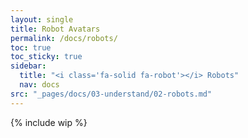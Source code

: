 ```yaml
---
layout: single
title: Robot Avatars
permalink: /docs/robots/
toc: true
toc_sticky: true
sidebar:
  title: "<i class='fa-solid fa-robot'></i> Robots"
  nav: docs
src: "_pages/docs/03-understand/02-robots.md"
---
```


{% include wip %}